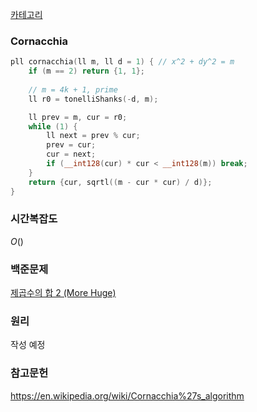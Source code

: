 [카테고리](/README.md)
### Cornacchia
```cpp
pll cornacchia(ll m, ll d = 1) { // x^2 + dy^2 = m
    if (m == 2) return {1, 1};
    
    // m = 4k + 1, prime
    ll r0 = tonelliShanks(-d, m);

    ll prev = m, cur = r0;
    while (1) {
        ll next = prev % cur;
        prev = cur;
        cur = next;
        if (__int128(cur) * cur < __int128(m)) break;
    }
    return {cur, sqrtl((m - cur * cur) / d)};
}
```
### 시간복잡도 
$O()$   

### 백준문제
[제곱수의 합 2 (More Huge)](https://www.acmicpc.net/problem/17646)

### 원리
작성 예정

### 참고문헌
https://en.wikipedia.org/wiki/Cornacchia%27s_algorithm